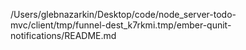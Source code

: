 /Users/glebnazarkin/Desktop/code/node_server-todo-mvc/client/tmp/funnel-dest_k7rkmi.tmp/ember-qunit-notifications/README.md